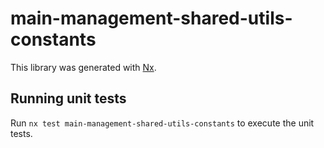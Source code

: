 # main-management-shared-utils-constants

This library was generated with [Nx](https://nx.dev).

## Running unit tests

Run `nx test main-management-shared-utils-constants` to execute the unit tests.
